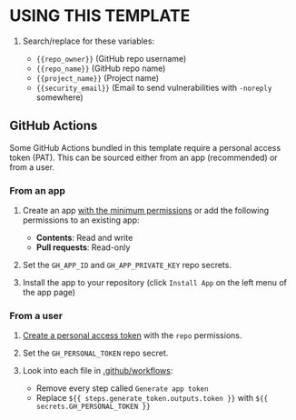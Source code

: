 # USING THIS TEMPLATE

1. Search/replace for these variables:

   - `{{repo_owner}}` (GitHub repo username)
   - `{{repo_name}}` (GitHub repo name)
   - `{{project_name}}` (Project name)
   - `{{security_email}}` (Email to send vulnerabilities with `-noreply` somewhere)

## GitHub Actions

Some GitHub Actions bundled in this template require a personal access token (PAT). This can be sourced either from an app (recommended) or from a user.

### From an app

1. Create an app [with the minimum permissions](https://github.com/settings/apps/new?&name=-bot&description=Bot%20account&url=https%3A%2F%2Fwww.github.com&user_token_expiration_enabled=true&webhook_active=false&contents=write&pull_requests=read) or add the following permissions to an existing app:

    - **Contents**: Read and write
    - **Pull requests**: Read-only

2. Set the `GH_APP_ID` and `GH_APP_PRIVATE_KEY` repo secrets.
3. Install the app to your repository (click `Install App` on the left menu of the app page)

### From a user

1. [Create a personal access token](https://github.com/settings/tokens/new?scopes=repo) with the `repo` permissions.

2. Set the `GH_PERSONAL_TOKEN` repo secret.

3. Look into each file in [.github/workflows](.github/workflows):
    - Remove every step called `Generate app token`
    - Replace `${{ steps.generate_token.outputs.token }}` with `${{ secrets.GH_PERSONAL_TOKEN }}`
